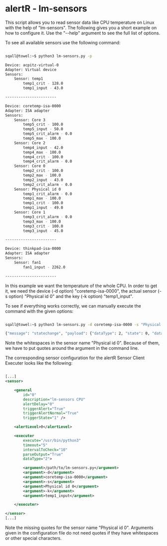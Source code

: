 alertR - lm-sensors
======

This script allows you to read sensor data like CPU temperature on Linux with the help of "lm-sensors". The following gives you a short example on how to configure it. Use the "--help" argument to see the full list of options.

To see all available sensors use the following command:

```bash

sqall@towel:~$ python3 lm-sensors.py -p

Device: acpitz-virtual-0
Adapter: Virtual device
Sensors:
	Sensor: temp1
		temp1_crit - 128.0
		temp1_input - 43.0

-----------------------

Device: coretemp-isa-0000
Adapter: ISA adapter
Sensors:
	Sensor: Core 3
		temp5_crit - 100.0
		temp5_input - 50.0
		temp5_crit_alarm - 0.0
		temp5_max - 100.0
	Sensor: Core 2
		temp4_input - 42.0
		temp4_max - 100.0
		temp4_crit - 100.0
		temp4_crit_alarm - 0.0
	Sensor: Core 0
		temp2_crit - 100.0
		temp2_max - 100.0
		temp2_input - 43.0
		temp2_crit_alarm - 0.0
	Sensor: Physical id 0
		temp1_crit_alarm - 0.0
		temp1_max - 100.0
		temp1_crit - 100.0
		temp1_input - 49.0
	Sensor: Core 1
		temp3_crit_alarm - 0.0
		temp3_max - 100.0
		temp3_crit - 100.0
		temp3_input - 45.0

-----------------------

Device: thinkpad-isa-0000
Adapter: ISA adapter
Sensors:
	Sensor: fan1
		fan1_input - 2262.0

-----------------------

```

In this example we want the temperature of the whole CPU. In order to get it, we need the device (-d option) "coretemp-isa-0000", the actual sensor (-s option) "Physical id 0" and the key (-k option) "temp1_input". 

To see if everything works correctly, we can manually execute the command with the given options:

```bash

sqall@towel:~$ python3 lm-sensors.py -d coretemp-isa-0000 -s "Physical id 0" -k temp1_input

{"message": "statechange", "payload": {"dataType": 2, "state": 0, "data": 48.0}}

```

Note the whitespaces in the sensor name "Physical id 0". Because of them, we have to put quotes around the argument in the command line.

The corresponding sensor configuration for the alertR Sensor Client Executer looks like the following:

```xml

[...]
<sensor>

	<general
		id="0"
		description="lm-sensors CPU"
		alertDelay="0"
		triggerAlert="True"
		triggerAlertNormal="True"
		triggerState="1" />

	<alertLevel>0</alertLevel>

	<executer
		execute="/usr/bin/python3"
		timeout="5"
		intervalToCheck="10"
		parseOutput="True"
		dataType="2">

		<argument>/path/to/lm-sensors.py</argument>
		<argument>-d</argument>
		<argument>coretemp-isa-0000</argument>
		<argument>-s</argument>
		<argument>Physical id 0</argument>
		<argument>-k</argument>
		<argument>temp1_input</argument>

	</executer>

</sensor>
[...]

```

Note the missing quotes for the sensor name "Physical id 0". Arguments given in the configuration file do not need quotes if they have whitespaces or other special characters.